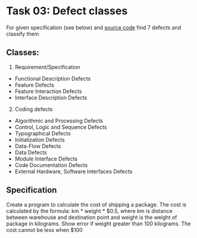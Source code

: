 Task 03: Defect classes
=======================

For given specification (see below) and [source code](task03_media/testing03.html) find 7 defects and classify them

Classes:
-------
1. Requirement/Specification
  - Functional Description Defects 
  - Feature Defects
  - Feature Interaction Defects
  - Interface Description Defects

2. Coding defects
- Algorithmic and Processing Defects
- Control, Logic and Sequence Defects
- Typographical Defects
- Initialization Defects
- Data-Flow Defects
- Data Defects
- Module Interface Defects
- Code Documentation Defects
- External Hardware, Software Interfaces Defects


Specification
-------------
Create a program to calculate the cost of shipping a package. The cost is calculated by the formula: km * weight * $0.5, where km is distance between warehouse and destination point and weight is the weight of package in kilograms. Show error if weight greater than 100 kilograms. The cost cannot be less when $100

